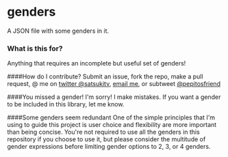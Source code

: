 # genders
A JSON file with some genders in it.

### What is this for?
Anything that requires an incomplete but useful set of genders! 

####How do I contribute?
Submit an issue, fork the repo, make a pull request, @ me on [twitter @satsukitv](http://twitter.com/satsukitv), [email me](mailto:me@satsuki.tv), or subtweet [@pepitosfriend](http://twitter.com/pepitosfriend)

####You missed a gender!
I'm sorry! I make mistakes. If you want a gender to be included in this library, let me know.

####Some genders seem redundant
One of the simple principles that I'm using to guide this project is user choice and flexibility are more important than being concise. You're not required to use all the genders in this repository if you choose to use it, but please consider the multitude of gender expressions before limiting gender options to 2, 3, or 4 genders.